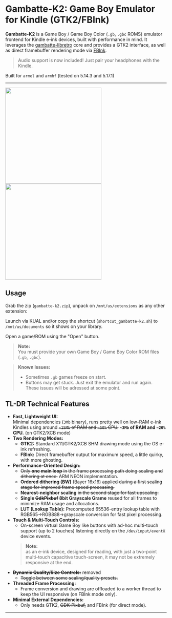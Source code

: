 # Gambatte-K2: Game Boy Emulator for Kindle (GTK2/FBInk)

**Gambatte-K2** is a Game Boy / Game Boy Color (`.gb`, `.gbc` ROMS) emulator frontend for Kindle e-ink devices, built with performance in mind. It leverages the [gambatte-libretro](https://github.com/libretro/gambatte-libretro) core and provides a GTK2 interface, as well as direct framebuffer rendering mode via [FBInk](https://github.com/NiLuJe/FBInk).

> Audio support is now included! Just pair your headphones with the Kindle.

Built for `armel` and `armhf` (tested on 5.14.3 and 5.17.1)

---

<img src="https://github.com/user-attachments/assets/e50d6b88-ea78-4c06-9aaa-be43c7718224" width="300">
<img src="https://github.com/user-attachments/assets/629ac861-22c0-44e1-9aa2-5752399f8dfd" width="300">

## Usage

Grab the zip (`gambatte-k2.zip`), unpack on `/mnt/us/extensions` as any other extension:

Launch via KUAL and/or copy the shortcut (`shortcut_gambatte-k2.sh`) to `/mnt/us/documents` so it shows on your library.

Open a game/ROM using the "Open" button.

> **Note:**  
> You must provide your own Game Boy / Game Boy Color ROM files (`.gb`, `.gbc`).  


> **Known Issues:**
> - Sometimes `.gb` games freeze on start.
> - Buttons may get stuck. Just exit the emulator and run again. These issues will be adressed at some point.

## TL-DR Technical Features

- **Fast, Lightweight UI:**  
  Minimal dependencies (`3Mb` binary), runs pretty well on low-RAM e-ink Kindles using around ~~`~15Mb` of RAM and `~50%` CPU.~~ **`~3Mb` of RAM and `~20%` CPU.** (on GTK2/XCB mode)
- **Two Rendering Modes:**  
  - **GTK2:** Standard X11/~~GTK2~~/XCB SHM drawing mode using the OS e-ink refreshing.
  - **FBInk:** Direct framebuffer output for maximum speed, a little quirky, with more ghosting.
- **Performance-Oriented Design:**  
  - ~~Only **one main loop** in the frame processing path doing scaling and dithering at once.~~ ARM NEON implementation.
  - **Ordered dithering (BW)** (Bayer 16x16) ~~applied during a first scaling stage for improved frame speed processing.~~
  - **Nearest-neighbor scaling** ~~in the second stage for fast upscaling.~~
  - **Single ~~GdkPixbuf~~ 8bit Grayscale Grame** reused for all frames to minimize RAM usage and allocations.
  - **LUT (Lookup Table):** Precomputed 65536-entry lookup table with RGB565→RGB888→grayscale conversion for fast pixel processing.
- **Touch & Multi-Touch Controls:**  
  - On-screen virtual Game Boy like buttons with ad-hoc multi-touch support (up to 2 touches) listening directly on the `/dev/input/eventX` device events.
  > **Note:**  
  > as an e-ink device, designed for reading, with just a two-point multi-touch capacitive touch-screen, it may not be extremely responsive at the end.  
- **~~Dynamic Quality/Size Controls:~~** removed
  - ~~Toggle between some scaling/quality presets.~~
- **Threaded Frame Processing:**  
  - Frame conversion and drawing are offloaded to a worker thread to keep the UI responsive (on FBInk mode only).
- **Minimal External Dependencies:**  
  - Only needs GTK2, ~~GDK-Pixbuf,~~ and FBInk (for direct mode).

---


